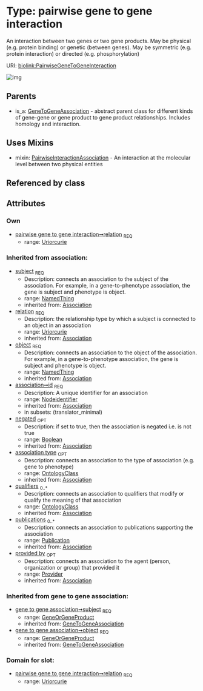 
# Type: pairwise gene to gene interaction


An interaction between two genes or two gene products. May be physical (e.g. protein binding) or genetic (between genes). May be symmetric (e.g. protein interaction) or directed (e.g. phosphorylation)

URI: [biolink:PairwiseGeneToGeneInteraction](https://w3id.org/biolink/vocab/PairwiseGeneToGeneInteraction)


![img](http://yuml.me/diagram/nofunky;dir:TB/class/\[Provider]<provided%20by(i)%200..1-%20\[PairwiseGeneToGeneInteraction&#124;relation:uriorcurie;id(i):nodeidentifier;negated(i):boolean%20%3F],%20\[Publication]<publications(i)%200..*-%20\[PairwiseGeneToGeneInteraction],%20\[OntologyClass]<qualifiers(i)%200..*-%20\[PairwiseGeneToGeneInteraction],%20\[OntologyClass]<association%20type(i)%200..1-%20\[PairwiseGeneToGeneInteraction],%20\[GeneOrGeneProduct]<object(i)%201..1-%20\[PairwiseGeneToGeneInteraction],%20\[GeneOrGeneProduct]<subject(i)%201..1-%20\[PairwiseGeneToGeneInteraction],%20\[PairwiseGeneToGeneInteraction]uses%20-.->\[PairwiseInteractionAssociation],%20\[GeneToGeneAssociation]^-\[PairwiseGeneToGeneInteraction])

## Parents

 *  is_a: [GeneToGeneAssociation](GeneToGeneAssociation.md) - abstract parent class for different kinds of gene-gene or gene product to gene product relationships. Includes homology and interaction.

## Uses Mixins

 *  mixin: [PairwiseInteractionAssociation](PairwiseInteractionAssociation.md) - An interaction at the molecular level between two physical entities

## Referenced by class


## Attributes


### Own

 * [pairwise gene to gene interaction➞relation](pairwise_gene_to_gene_interaction_relation.md)  <sub>REQ</sub>
    * range: [Uriorcurie](type/Uriorcurie.md)

### Inherited from association:

 * [subject](subject.md)  <sub>REQ</sub>
    * Description: connects an association to the subject of the association. For example, in a gene-to-phenotype association, the gene is subject and phenotype is object.
    * range: [NamedThing](NamedThing.md)
    * inherited from: [Association](Association.md)
 * [relation](relation.md)  <sub>REQ</sub>
    * Description: the relationship type by which a subject is connected to an object in an association
    * range: [Uriorcurie](type/Uriorcurie.md)
    * inherited from: [Association](Association.md)
 * [object](object.md)  <sub>REQ</sub>
    * Description: connects an association to the object of the association. For example, in a gene-to-phenotype association, the gene is subject and phenotype is object.
    * range: [NamedThing](NamedThing.md)
    * inherited from: [Association](Association.md)
 * [association➞id](association_id.md)  <sub>REQ</sub>
    * Description: A unique identifier for an association
    * range: [Nodeidentifier](type/Nodeidentifier.md)
    * inherited from: [Association](Association.md)
    * in subsets: (translator_minimal)
 * [negated](negated.md)  <sub>OPT</sub>
    * Description: if set to true, then the association is negated i.e. is not true
    * range: [Boolean](type/Boolean.md)
    * inherited from: [Association](Association.md)
 * [association type](association_type.md)  <sub>OPT</sub>
    * Description: connects an association to the type of association (e.g. gene to phenotype)
    * range: [OntologyClass](OntologyClass.md)
    * inherited from: [Association](Association.md)
 * [qualifiers](qualifiers.md)  <sub>0..*</sub>
    * Description: connects an association to qualifiers that modify or qualify the meaning of that association
    * range: [OntologyClass](OntologyClass.md)
    * inherited from: [Association](Association.md)
 * [publications](publications.md)  <sub>0..*</sub>
    * Description: connects an association to publications supporting the association
    * range: [Publication](Publication.md)
    * inherited from: [Association](Association.md)
 * [provided by](provided_by.md)  <sub>OPT</sub>
    * Description: connects an association to the agent (person, organization or group) that provided it
    * range: [Provider](Provider.md)
    * inherited from: [Association](Association.md)

### Inherited from gene to gene association:

 * [gene to gene association➞subject](gene_to_gene_association_subject.md)  <sub>REQ</sub>
    * range: [GeneOrGeneProduct](GeneOrGeneProduct.md)
    * inherited from: [GeneToGeneAssociation](GeneToGeneAssociation.md)
 * [gene to gene association➞object](gene_to_gene_association_object.md)  <sub>REQ</sub>
    * range: [GeneOrGeneProduct](GeneOrGeneProduct.md)
    * inherited from: [GeneToGeneAssociation](GeneToGeneAssociation.md)

### Domain for slot:

 * [pairwise gene to gene interaction➞relation](pairwise_gene_to_gene_interaction_relation.md)  <sub>REQ</sub>
    * range: [Uriorcurie](type/Uriorcurie.md)

